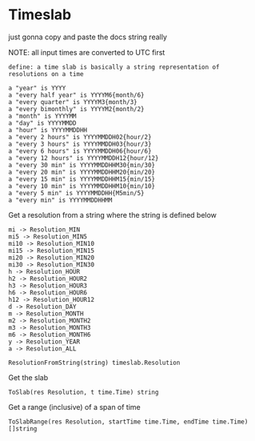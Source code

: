 # Timeslab

just gonna copy and paste the docs string really

NOTE: all input times are converted to UTC first


    define: a time slab is basically a string representation of resolutions on a time
    
    a "year" is YYYY
    a "every half year" is YYYYM6{month/6}
    a "every quarter" is YYYYM3{month/3}
    a "every bimonthly" is YYYYM2{month/2}
    a "month" is YYYYMM
    a "day" is YYYYMMDD
    a "hour" is YYYYMMDDHH
    a "every 2 hours" is YYYYMMDDH02{hour/2}
    a "every 3 hours" is YYYYMMDDH03{hour/3}
    a "every 6 hours" is YYYYMMDDH06{hour/6}
    a "every 12 hours" is YYYYMMDDH12{hour/12}
    a "every 30 min" is YYYYMMDDHHM30{min/30}
    a "every 20 min" is YYYYMMDDHHM20{min/20}
    a "every 15 min" is YYYYMMDDHHM15{min/15}
    a "every 10 min" is YYYYMMDDHHM10{min/10}
    a "every 5 min" is YYYYMMDDHH{M5min/5}
    a "every min" is YYYYMMDDHHMM
   
   
Get a resolution from a string where the string is defined below

    mi -> Resolution_MIN
    mi5 -> Resolution_MIN5
    mi10 -> Resolution_MIN10
    mi15 -> Resolution_MIN15
    mi20 -> Resolution_MIN20
    mi30 -> Resolution_MIN30
    h -> Resolution_HOUR
    h2 -> Resolution_HOUR2
    h3 -> Resolution_HOUR3
    h6 -> Resolution_HOUR6
    h12 -> Resolution_HOUR12
    d -> Resolution_DAY
    m -> Resolution_MONTH
    m2 -> Resolution_MONTH2
    m3 -> Resolution_MONTH3
    m6 -> Resolution_MONTH6
    y -> Resolution_YEAR
    a -> Resolution_ALL

    ResolutionFromString(string) timeslab.Resolution
    

Get the slab

    ToSlab(res Resolution, t time.Time) string
    
Get a range (inclusive) of a span of time

    ToSlabRange(res Resolution, startTime time.Time, endTime time.Time) []string
    
 
    
    